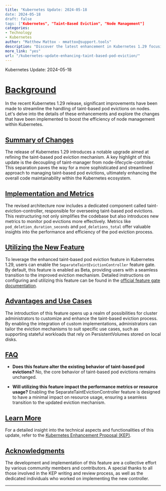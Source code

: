 ```yaml
---
title: "Kubernetes Update: 2024-05-18
date: 2024-05-18
draft: false
tags: ["Kubernetes", "Taint-Based Eviction", "Node Management"]
categories:
- Technology
- Kubernetes
author: "Matthew Mattox - mmattox@support.tools"
description: "Discover the latest enhancement in Kubernetes 1.29 focusing on improving taint-based pod eviction and node management."
more_link: "yes"
url: "/kubernetes-update-enhancing-taint-based-pod-eviction/"
---
```


Kubernetes Update: 2024-05-18

<!--more-->

# [Background](#background)

In the recent Kubernetes 1.29 release, significant improvements have been made to streamline the handling of taint-based pod evictions on nodes. Let's delve into the details of these enhancements and explore the changes that have been implemented to boost the efficiency of node management within Kubernetes.

## [Summary of Changes](#summary-of-changes)

The release of Kubernetes 1.29 introduces a notable upgrade aimed at refining the taint-based pod eviction mechanism. A key highlight of this update is the decoupling of taint-manager from node-lifecycle-controller. This separation paves the way for a more sophisticated and streamlined approach to managing taint-based pod evictions, ultimately enhancing the overall code maintainability within the Kubernetes ecosystem.

## [Implementation and Metrics](#implementation-and-metrics)

The revised architecture now includes a dedicated component called taint-eviction-controller, responsible for overseeing taint-based pod evictions. This restructuring not only simplifies the codebase but also introduces new metrics to monitor pod evictions more effectively. Metrics like `pod_deletion_duration_seconds` and `pod_deletions_total` offer valuable insights into the performance and efficiency of the pod eviction process.

## [Utilizing the New Feature](#how-to-use-the-new-feature)

To leverage the enhanced taint-based pod eviction feature in Kubernetes 1.29, users can enable the `SeparateTaintEvictionController` feature gate. By default, this feature is enabled as Beta, providing users with a seamless transition to the improved eviction mechanism. Detailed instructions on configuring and utilizing this feature can be found in the [official feature gate documentation](/docs/reference/command-line-tools-reference/feature-gates/).

## [Advantages and Use Cases](#use-cases)

The introduction of this feature opens up a realm of possibilities for cluster administrators to customize and enhance the taint-based eviction process. By enabling the integration of custom implementations, administrators can tailor the eviction mechanisms to suit specific use cases, such as supporting stateful workloads that rely on PersistentVolumes stored on local disks.

## [FAQ](#faq)

- **Does this feature alter the existing behavior of taint-based pod evictions?**
  No, the core behavior of taint-based pod evictions remains unchanged.
  
- **Will utilizing this feature impact the performance metrics or resource usage?**
  Enabling the SeparateTaintEvictionController feature is designed to have a minimal impact on resource usage, ensuring a seamless transition to the updated eviction mechanism.
  
## [Learn More](#learn-more)

For a detailed insight into the technical aspects and functionalities of this update, refer to the [Kubernetes Enhancement Proposal (KEP)](http://kep.k8s.io/3902).

## [Acknowledgments](#acknowledgments)

The development and implementation of this feature are a collective effort by various community members and contributors. A special thanks to all those involved in the KEP writing and review process, as well as the dedicated individuals who worked on implementing the new controller.

---
